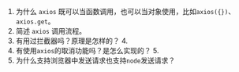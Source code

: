 <!-- @format -->

1. 为什么 `axios` 既可以当函数调用，也可以当对象使用，比如`axios({})`、`axios.get`。
2. 简述 `axios` 调用流程。
3. 有用过拦截器吗？原理是怎样的？ 4.
4. 有使用`axios`的取消功能吗？是怎么实现的？ 5.
5. 为什么支持浏览器中发送请求也支持`node`发送请求？
